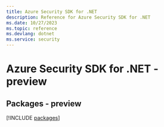 ```yaml
---
title: Azure Security SDK for .NET
description: Reference for Azure Security SDK for .NET
ms.date: 10/27/2023
ms.topic: reference
ms.devlang: dotnet
ms.service: security
---
```

# Azure Security SDK for .NET - preview
## Packages - preview
[!INCLUDE [packages](security-index.md)]